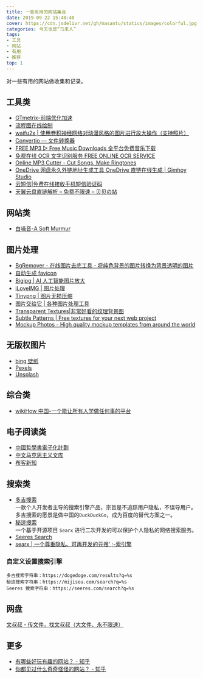 ```yaml
---
title: 一些有用的网站集合
date: 2019-09-22 15:40:40
cover: https://cdn.jsdelivr.net/gh/masantu/statics/images/colorful.jpg
categories: 今天也是“马来人”
tags:
- 工具
- 网站
- 有用
- 推荐
top: 1
---
```


对一些有用的网站做收集和记录。

## 工具类
- [GTmetrix-前端优化加速](https://gtmetrix.com)
- [流程图在线绘制](https://www.draw.io/)
- [waifu2x | 使用卷积神经网络对动漫风格的图片进行放大操作（支持照片）](http://waifu2x.udp.jp/index.zh-CN.html)
- [Convertio — 文件转换器](https://convertio.co/zh/)
- [FREE MP3 ▷ Free Music Downloads 全平台免费音乐下载](http://tool.liumingye.cn/music/)
- [免费在线 OCR 文字识别服务 FREE ONLINE OCR SERVICE](http://www.gkocr.com/web/index.html)
- [Online MP3 Cutter - Cut Songs, Make Ringtones](https://mp3cut.net/)
- [OneDrive 网盘永久外链地址生成工具 OneDrive 直链在线生成 | Gimhoy Studio](https://onedrive.gimhoy.com/)
- [云短信|免费在线接收手机短信验证码](https://yunduanxin.net/)
- [天翼云盘直链解析 – 免费不限速 – 贝贝の站](https://xbeibeix.com/cloud189/)

## 网站类
- [白噪音-A Soft Murmur](https://asoftmurmur.com/)

## 图片处理
- [BgRemover - 在线图片去底工具 - 将纯色背景的图片转换为背景透明的图片](http://www.aigei.com/bgremover/)
- [自动生成 favicon](https://www.favicon-generator.org/)
- [Bigipg | AI 人工智能图片放大](https://bigjpg.com/)
- [iLoveIMG | 图片处理](https://www.iloveimg.com/zh-cn/watermark-image)
- [Tinypng | 图片无损压缩](https://tinypng.com/)
- [图片交给它 | 各种图片处理工具](https://guozh.net/picture-tools/)
- [Transparent Textures|非常好看的纹理背景图](https://www.transparenttextures.com/)
- [Subtle Patterns | Free textures for your next web project](https://www.toptal.com/designers/subtlepatterns/)
- [Mockup Photos - High quality mockup templates from around the world](https://mockup.photos/)

## 无版权图片
- [bing 壁纸](https://bing.ioliu.cn/)
- [Pexels](https://www.pexels.com/)
- [Unsplash](https://unsplash.com/)

## 综合类
- [wikiHow 中国-一个能让所有人学做任何事的平台](https://zh.wikihow.com/)

## 电子阅读类
- [中國哲學書電子化計劃](https://ctext.org/zh)  
- [中文马克思主义文库](https://www.marxists.org/chinese/index.html)
- [布客新知](http://it-ebooks.flygon.net/)

## 搜索类
- [多吉搜索](https://dogedoge.com)  
    一款个人开发者主导的搜索引擎产品，宗旨是不追踪用户隐私，不误导用户。多吉搜索的愿景是做中国的`DuckDuckGo`，成为百度的替代方案之一。
- [秘迹搜索](https://mijisou.com/)  
    一个基于开源项目 `Searx` 进行二次开发的可以保护个人隐私的网络搜索服务。
- [Seeres Search](https://seeres.com)   
- [searx | 一个尊重隐私、可再开发的元搜'
;-索引擎](https://search.snopyta.org/)  
 
### 自定义设置搜索引擎
```plain
多吉搜索字符串：https://dogedoge.com/results?q=%s
秘迹搜索字符串：https://mijisou.com/search?q=%s
Seeres 搜索字符串：https://seeres.com/search?q=%s
```

## 网盘
[文叔叔 - 传文件，找文叔叔（大文件、永不限速）](https://www.wenshushu.cn/drive/)

## 更多
- [有哪些好玩有趣的网站？ - 知乎](https://www.zhihu.com/question/31127495)
- [你都见过什么奇奇怪怪的网站？ - 知乎](https://www.zhihu.com/question/354444082)